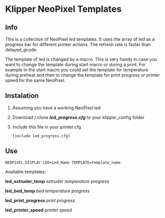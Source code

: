 # Klipper NeoPixel Templates

## Info

This is a collection of NeoPixel led templates. It uses the array of led as a progress bar for different printer actions. The refresh rate is faster than delayed_gcode.

The template of led is changed by a macro. This is very handy in case you want to change the template during start macro or during a print. For example in the start macro you could set the template for temperature during preheat and then to change the template for print progress or printer speed for the same NeoPixel.

## Instalation

1. Assuming you have a working NeoPixel led

2. Download / clone ***led_progress.cfg*** to your klipper_config folder

3. Include this file in your printer.cfg
   
   ```
   [include led_progress.cfg]
   ```

## Use

```
NEOPIXEL_DISPLAY LED=Led_Name TEMPLATE=template_name
```

Available templates:

**led_extruder_temp**
*extruder temperature progress*

**led_bed_temp**
*bed temperature progress*

**led_print_progress**
*print progress*

**led_printer_speed**
*printer speed*